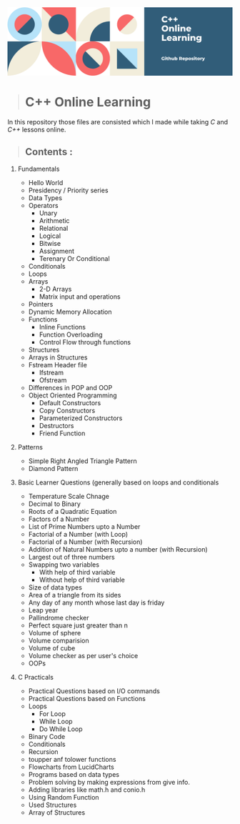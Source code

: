 <img src = "https://github.com/priyanshsingh/Cpp-learning/blob/master/Cpp.png"/>

># **C++ Online Learning**

In this repository those files are consisted which I made while taking *C* and *C++* lessons online.

>## **Contents** :
1. Fundamentals
    * Hello World
    * Presidency / Priority series
    * Data Types
    * Operators
         * Unary
         * Arithmetic
         * Relational
         * Logical
         * Bitwise
         * Assignment
         * Terenary Or Conditional
    * Conditionals
    * Loops
    * Arrays
         * 2-D Arrays
         * Matrix input and operations
    * Pointers
    * Dynamic Memory Allocation
    * Functions
         * Inline Functions
         * Function Overloading
         * Control Flow through functions
    * Structures
    * Arrays in Structures
    * Fstream Header file 
         * Ifstream
         * Ofstream
    * Differences in POP and OOP
    * Object Oriented Programming
         * Default Constructors
         * Copy Constructors
         * Parameterized Constructors
         * Destructors
         * Friend Function

2. Patterns
    * Simple Right Angled Triangle Pattern
    * Diamond Pattern
3. Basic Learner Questions (generally based on loops and conditionals
    * Temperature Scale Chnage
    * Decimal to Binary
    * Roots of a Quadratic Equation
    * Factors of a Number
    * List of Prime Numbers upto a Number
    * Factorial of a Number (with Loop)
    * Factorial of a Number (with Recursion)
    * Addition of Natural Numbers upto a number (with Recursion)
    * Largest out of three numbers
    * Swapping two variables
         * With help of third variable
         * Without help of third variable
    * Size of data types
    * Area of a triangle from its sides
    * Any day of any month whose last day is friday
    * Leap year
    * Pallindrome checker
    * Perfect square just greater than n
    * Volume of sphere
    * Volume comparision
    * Volume of cube
    * Volume checker as per user's choice
    * OOPs
4. C Practicals
    * Practical Questions based on I/O commands
    * Practical Questions based on Functions
    * Loops
         * For Loop
         * While Loop
         * Do While Loop
    * Binary Code
    * Conditionals
    * Recursion
    * toupper anf tolower functions
    * Flowcharts from LucidCharts
    * Programs based on data types
    * Problem solving by making expressions from give info.
    * Adding libraries like math.h and conio.h
    * Using Random Function
    * Used Structures 
    * Array of Structures

